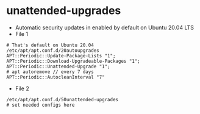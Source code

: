 # unattended-upgrades 

  * Automatic security updates in enabled by default on Ubuntu 20.04 LTS 
  * File 1 
```
# That's default on Ubuntu 20.04 
/etc/apt/apt.conf.d/20autoupgrades 
APT::Periodic::Update-Package-Lists "1";
APT::Periodic::Download-Upgradeable-Packages "1";
APT::Periodic::Unattended-Upgrade "1";
# apt autoremove // every 7 days 
APT::Periodic::AutocleanInterval "7"
```

  * File 2
```
/etc/apt/apt.conf.d/50unattended-upgrades 
# set needed configs here 


```
